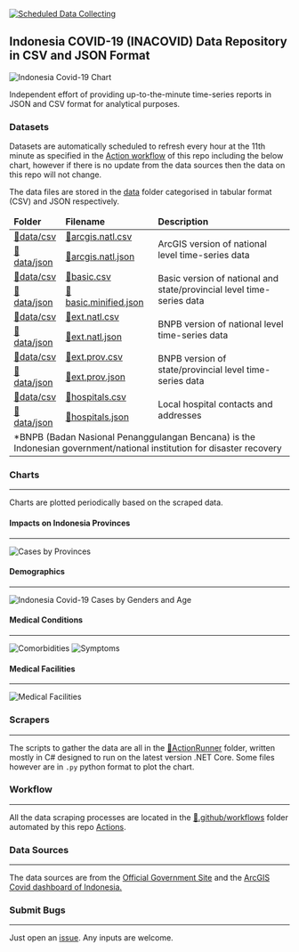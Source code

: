 [![Scheduled Data Collecting](https://github.com/erlange/INACOVID/workflows/Report%20Collecting/badge.svg)](https://github.com/erlange/INACOVID/actions?query=workflow%3A%22Report+Collecting%22)

## Indonesia COVID-19 (INACOVID) Data Repository in CSV and JSON Format

![Indonesia Covid-19 Chart](https://raw.githubusercontent.com/erlange/INACOVID/master/data/plot/inachart.png)


Independent effort of providing up-to-the-minute time-series reports in JSON and CSV format for analytical purposes.

### Datasets
Datasets are automatically scheduled to refresh every hour at the 11th minute as specified in the [Action workflow](https://github.com/erlange/INACOVID/actions) of this repo including the below chart, however if there is no update from the data sources then the data on this repo will not change.


The data files are stored in the [data](https://github.com/erlange/INACOVID/tree/master/data) folder categorised in tabular format (CSV) and JSON respectively.

<table>
<thead>
<tr>
<td><b>Folder</b></td>
<td><b>Filename</b></td>
<td ><b>Description</b></td>
</thead>
<tbody>
<tr>
<td><a href=https://github.com/erlange/INACOVID/tree/master/data/csv>📁data/csv</a></td>
<td><a href=https://github.com/erlange/INACOVID/blob/master/data/csv/arcgis.natl.csv>📄arcgis.natl.csv</a></td>
<td rowspan=2>ArcGIS version of national level time-series data
</td>
</tr>
<tr>
<td><a href=https://github.com/erlange/INACOVID/tree/master/data/json>📁data/json</a></td>
<td><a href=https://github.com/erlange/INACOVID/blob/master/data/json/arcgis.natl.json>📜arcgis.natl.json</a></td>
</td>
</tr>

<tr>
<td><a href=https://github.com/erlange/INACOVID/tree/master/data/csv>📁data/csv</a></td>
<td><a href=https://github.com/erlange/INACOVID/blob/master/data/csv/basic.csv>📄basic.csv</a></td>
<td rowspan=2>Basic version of national and state/provincial level time-series data
</td>
</tr>
<tr>
<td><a href=https://github.com/erlange/INACOVID/tree/master/data/json>📁data/json</a></td>
<td><a href=https://github.com/erlange/INACOVID/blob/master/data/json/basic.minified.json>📜basic.minified.json</a></td>
</td>
</tr>

<tr>
<td><a href=https://github.com/erlange/INACOVID/tree/master/data/csv>📁data/csv</a></td>
<td><a href=https://github.com/erlange/INACOVID/blob/master/data/csv/ext.natl.csv>📄ext.natl.csv</a></td>
<td rowspan=2>BNPB version of national level time-series data
</td>
</tr>
<tr>
<td><a href=https://github.com/erlange/INACOVID/tree/master/data/json>📁data/json</a></td>
<td><a href=https://github.com/erlange/INACOVID/blob/master/data/json/ext.natl.json>📜ext.natl.json</a></td>
</td>
</tr>

<tr>
<td><a href=https://github.com/erlange/INACOVID/tree/master/data/csv>📁data/csv</a></td>
<td><a href=https://github.com/erlange/INACOVID/blob/master/data/csv/ext.prov.csv>📄ext.prov.csv</a></td>
<td rowspan=2>BNPB version of state/provincial level time-series data
</td>
</tr>
<tr>
<td><a href=https://github.com/erlange/INACOVID/tree/master/data/json>📁data/json</a></td>
<td><a href=https://github.com/erlange/INACOVID/blob/master/data/json/ext.prov.json>📜ext.prov.json</a></td>
</td>
</tr>

<tr>
<td><a href=https://github.com/erlange/INACOVID/tree/master/data/csv>📁data/csv</a></td>
<td><a href=https://github.com/erlange/INACOVID/blob/master/data/csv/hospitals.csv>📄hospitals.csv</a></td>
<td rowspan=2>Local hospital contacts and addresses
</td>
</tr>
<tr>
<td><a href=https://github.com/erlange/INACOVID/tree/master/data/json>📁data/json</a></td>
<td><a href=https://github.com/erlange/INACOVID/blob/master/data/json/hospitals.json>📜hospitals.json</a></td>
</td>
</tr>

<tr>
<td colspan=3>*BNPB (Badan Nasional Penanggulangan Bencana) is the Indonesian government/national institution for disaster recovery</td>
</tr>

</tbody>
</table>

### Charts
---
Charts are plotted periodically based on the scraped data.  
#### Impacts on Indonesia Provinces
---
![Cases by Provinces](https://raw.githubusercontent.com/erlange/INACOVID/master/data/plot/inaprovinces.png)

#### Demographics
---

![Indonesia Covid-19 Cases by Genders and Age](https://raw.githubusercontent.com/erlange/INACOVID/master/data/plot/inagender.png)

#### Medical Conditions
---

![Comorbidities](https://raw.githubusercontent.com/erlange/INACOVID/master/data/plot/inacomorbid.png)
![Symptoms](https://raw.githubusercontent.com/erlange/INACOVID/master/data/plot/inasymptoms.png)

#### Medical Facilities
---

![Medical Facilities](https://raw.githubusercontent.com/erlange/INACOVID/master/data/plot/inahosp.png)

### Scrapers
---
The scripts to gather the data are all in the [📁ActionRunner](https://github.com/erlange/INACOVID/tree/master/ActionRunner) folder, written mostly in C# designed to run on the latest version .NET Core.  Some files however are in `.py` python format to plot the chart.

### Workflow
---
All the data scraping processes are located in the [📁.github/workflows](https://github.com/erlange/INACOVID/tree/master/.github/workflows)  folder automated by this repo  [Actions](https://github.com/erlange/INACOVID/actions). 


### Data Sources
---
The data sources are from the [Official Government Site](https://covid19.go.id/peta-sebaran) and the [ArcGIS Covid dashboard of Indonesia.](https://inacovid19.maps.arcgis.com/apps/opsdashboard/index.html#/81a3572883014c0088a62e1f320c97e1)


### Submit Bugs
---
Just open an [issue](https://github.com/erlange/INACOVID/issues/new). Any inputs are welcome.

